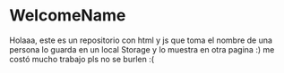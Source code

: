 # WelcomeName

Holaaa, este es un repositorio con html y js que toma el nombre de una persona lo guarda en un local Storage y lo muestra en otra pagina :) me costó mucho trabajo pls no se burlen :(
